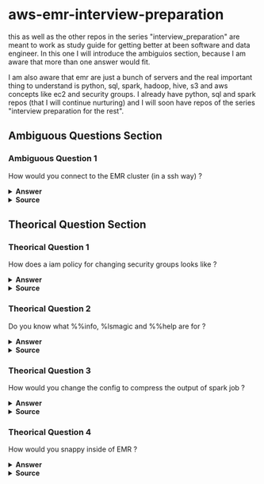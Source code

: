 # aws-emr-interview-preparation
this as well as the other repos in the series "interview_preparation" are meant to work as study guide for getting better at been software and data engineer. In this one I will introduce the ambiguios section, because I am aware that more than one answer would fit.

I am also aware that emr are just a bunch of servers and the real important thing to understand is python, sql, spark, hadoop, hive, s3 and aws concepts like ec2 and security groups. I already have python, sql and spark repos (that I will continue nurturing) and I will soon have repos of the series "interview preparation for the rest".

## Ambiguous Questions Section

### Ambiguous Question 1

How would you connect to the EMR cluster (in a ssh way) ?

<details><summary><b>Answer</b></summary>

1. grant  permission to manage security groups for the VPC that the cluster is.
2. add an inbound rule that allows SSH access (TCP port 22) from the sources you want to have access. 
2. 
</details>

<details><summary><b>Source</b></summary>

- 
- https://docs.aws.amazon.com/emr/latest/ManagementGuide/emr-connect-master-node.html

</details>

## Theorical Question Section

### Theorical Question 1

How does a iam policy for changing security groups looks like ?

<details><summary><b>Answer</b></summary>

check link in the source

</details>

<details><summary><b>Source</b></summary>

- https://docs.aws.amazon.com/IAM/latest/UserGuide/reference_policies_examples_ec2_securitygroups-vpc.html

</details>

### Theorical Question 2

Do you know what %%info, %lsmagic and %%help are for ?

<details><summary><b>Answer</b></summary>

 - %%info: If you have started the Spark context, you can run the %%info command to access a link to the Spark UI at any time.
 - %lsmagic: lists all currently-available magic functions.
 - %%help: lists currently-available Spark-related magic functions provided by the Sparkmagic package

</details>

<details><summary><b>Source</b></summary>

- https://docs.aws.amazon.com/emr/latest/ManagementGuide/emr-studio-debug.html
- https://docs.aws.amazon.com/emr/latest/ManagementGuide/emr-studio-magics.html

</details>

### Theorical Question 3

How would you change the config to compress the output of spark job ?

<details><summary><b>Answer</b></summary>

-jobconf mapred.output.compress=true

</details>

<details><summary><b>Source</b></summary>

- https://docs.aws.amazon.com/emr/latest/ManagementGuide/emr-plan-output-compression.html

</details>

### Theorical Question 4

How would you snappy inside of EMR ?

<details><summary><b>Answer</b></summary>

I would need to use the Amazon EMR AMIs version 2.0 and later 

</details>

<details><summary><b>Source</b></summary>

- https://docs.aws.amazon.com/emr/latest/ManagementGuide/emr-plan-output-compression.html

</details>
